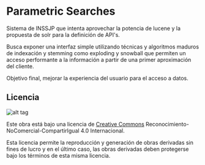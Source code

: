 Parametric Searches
====================
Sistema de INSSJP que intenta aprovechar la potencia de lucene y la propuesta de solr para la definición de API's.

Busca exponer una interfaz simple utilizando técnicas y algoritmos maduros de indexación y stemming como exploding y snowball que permiten un acceso performante a la información a partir de una primer aproximación del cliente.

Objetivo final, mejorar la experiencia del usuario para el acceso a datos.

## Licencia

![alt tag](https://i.creativecommons.org/l/by-nc-sa/4.0/88x31.png)

Este obra está bajo una licencia de [Creative Commons](http://creativecommons.org/licenses/by-nc-sa/4.0/) Reconocimiento-NoComercial-CompartirIgual 4.0 Internacional. 

Esta licencia permite la reproducción y generación de obras derivadas sin fines de lucro y en el último caso, las obras derivadas deben protegerse bajo los términos de esta misma licencia.
